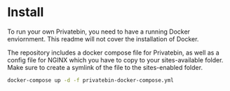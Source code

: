 # Install

To run your own Privatebin, you need to have a running Docker enviornment. This readme will not cover the installation of Docker.

The repository includes a docker compose file for Privatebin, as well as a config file for NGINX which you have to copy to your sites-available folder. Make sure to create a symlink of the file to the sites-enabled folder.

```bash
docker-compose up -d -f privatebin-docker-compose.yml
```
